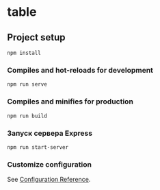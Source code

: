 # table

## Project setup
```
npm install
```

### Compiles and hot-reloads for development
```
npm run serve
```

### Compiles and minifies for production
```
npm run build
```

### Запуск сервера Express
```
npm run start-server
```

### Customize configuration
See [Configuration Reference](https://cli.vuejs.org/config/).


